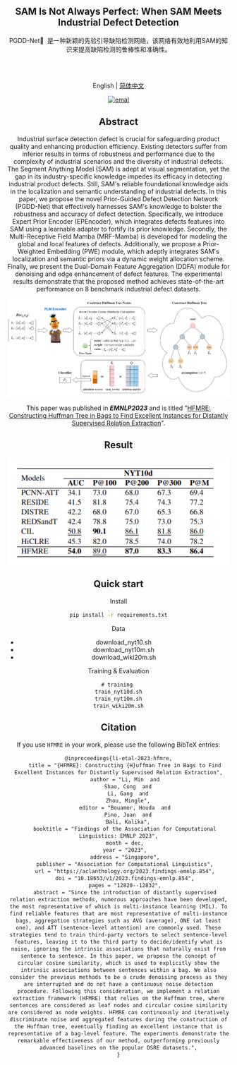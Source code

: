 ## 
<h2 align="center">SAM Is Not Always Perfect: When SAM Meets Industrial Defect Detection</h2>
<div align="center">
<p>PGDD-Net🚀 
是一种新颖的先验引导缺陷检测网络，该网络有效地利用SAM的知识来提高缺陷检测的鲁棒性和准确性。</p>
  <p>
    <a align="center" href="https://github.com/SuLemonTree/PGDD-Net" target="_blank">
    </a>
    <br><br>
  </p>


English | [简体中文](README_cn.md)
<p align="center">   
    <a href="mailto: 10431220602@stu.qlu.edu.cn">
        <img alt="emal" src="https://img.shields.io/badge/contact_me-email-yellow">
    </a>
</p>



## Abstract
<p>
Industrial surface detection defect is crucial for safeguarding product quality and enhancing production efficiency. Existing detectors suffer from inferior results in terms of robustness and performance due to the complexity of industrial scenarios and the diversity of industrial defects. The Segment Anything Model (SAM) is adept at visual segmentation, yet the gap in its industry-specific knowledge impedes its efficacy in detecting industrial product defects. Still, SAM's reliable foundational knowledge aids in the localization and semantic understanding of industrial defects. In this paper, we propose the novel Prior-Guided Defect Detection Network (PGDD-Net) that effectively harnesses SAM's knowledge to bolster the robustness and accuracy of defect detection. Specifically, we introduce Expert Prior Encoder (EPEncoder), which integrates defects features into SAM using a learnable adapter to fortify its prior knowledge. Secondly, the Multi-Receptive Field Mamba (MRF-Mamba) is developed for modeling the global and local features of defects. Additionally, we propose a Prior-Weighted Embedding (PWE) module, which adeptly integrates SAM's localization and semantic priors via a dynamic weight allocation scheme. Finally, we present the Dual-Domain Feature Aggregation (DDFA) module for denoising and edge enhancement of defect features. The experimental results demonstrate that the proposed method achieves state-of-the-art performance on 8 benchmark industrial defect datasets.</p>



<div align="center">
  <!-- <img src="https://github.com/qluinfo/HFMRE/blob/main/HFMRE_model.png" width=300 /> -->
  <img src="https://github.com/qluinfo/HFMRE/blob/main/HFMRE_model.png" width=800 >
</div>






This paper was published in ***EMNLP2023*** and is titled "[HFMRE: Constructing Huffman Tree in Bags to Find Excellent Instances for Distantly Supervised Relation Extraction](https://aclanthology.org/2023.findings-emnlp.854/)".




## Result



<div align="center">
  <img src="https://github.com/qluinfo/HFMRE/blob/main/image.png" width=800 >
</div>


## Quick start


<summary>Install</summary>

```bash
pip install -r requirements.txt
```






<summary>Data</summary>

- download_nyt10.sh
- download_nyt10m.sh
- download_wiki20m.sh






<summary>Training & Evaluation</summary>

```shell
# training 
train_nyt10d.sh
train_nyt10m.sh
train_wiki20m.sh
```








## Citation
If you use `HFMRE` in your work, please use the following BibTeX entries:
```
@inproceedings{li-etal-2023-hfmre,
    title = "{HFMRE}: Constructing {H}uffman Tree in Bags to Find Excellent Instances for Distantly Supervised Relation Extraction",
    author = "Li, Min  and
      Shao, Cong  and
      Li, Gang  and
      Zhou, Mingle",
    editor = "Bouamor, Houda  and
      Pino, Juan  and
      Bali, Kalika",
    booktitle = "Findings of the Association for Computational Linguistics: EMNLP 2023",
    month = dec,
    year = "2023",
    address = "Singapore",
    publisher = "Association for Computational Linguistics",
    url = "https://aclanthology.org/2023.findings-emnlp.854",
    doi = "10.18653/v1/2023.findings-emnlp.854",
    pages = "12820--12832",
    abstract = "Since the introduction of distantly supervised relation extraction methods, numerous approaches have been developed, the most representative of which is multi-instance learning (MIL). To find reliable features that are most representative of multi-instance bags, aggregation strategies such as AVG (average), ONE (at least one), and ATT (sentence-level attention) are commonly used. These strategies tend to train third-party vectors to select sentence-level features, leaving it to the third party to decide/identify what is noise, ignoring the intrinsic associations that naturally exist from sentence to sentence. In this paper, we propose the concept of circular cosine similarity, which is used to explicitly show the intrinsic associations between sentences within a bag. We also consider the previous methods to be a crude denoising process as they are interrupted and do not have a continuous noise detection procedure. Following this consideration, we implement a relation extraction framework (HFMRE) that relies on the Huffman tree, where sentences are considered as leaf nodes and circular cosine similarity are considered as node weights. HFMRE can continuously and iteratively discriminate noise and aggregated features during the construction of the Huffman tree, eventually finding an excellent instance that is representative of a bag-level feature. The experiments demonstrate the remarkable effectiveness of our method, outperforming previously advanced baselines on the popular DSRE datasets.",
}
```
